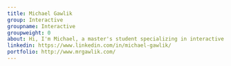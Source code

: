 ```yaml
---
title: Michael Gawlik
group: Interactive
groupname: Interactive
groupweight: 0
about: Hi, I'm Michael, a master's student specializing in interactive and graphic design. I know the title of every chapter in the Harry Potter books by heart.
linkedin: https://www.linkedin.com/in/michael-gawlik/
portfolio: http://www.mrgawlik.com/
---
```

